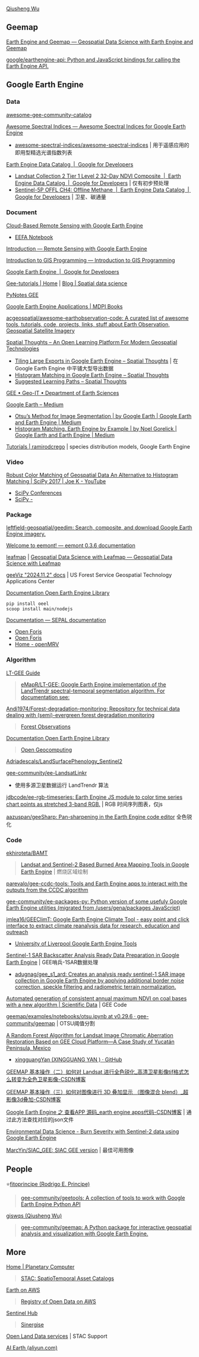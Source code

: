 
[Qiusheng Wu](https://wetlands.io/)

## Geemap

[Earth Engine and Geemap — Geospatial Data Science with Earth Engine and Geemap](https://book.geemap.org/index.html)

[google/earthengine-api: Python and JavaScript bindings for calling the Earth Engine API.](https://github.com/google/earthengine-api)

## Google Earth Engine

### Data

[awesome-gee-community-catalog](https://gee-community-catalog.org/)

[Awesome Spectral Indices — Awesome Spectral Indices for Google Earth Engine](https://awesome-ee-spectral-indices.readthedocs.io/en/latest/)

- [awesome-spectral-indices/awesome-spectral-indices](https://github.com/awesome-spectral-indices/awesome-spectral-indices) | 用于遥感应用的即用型精选光谱指数列表

[Earth Engine Data Catalog  |  Google for Developers](https://developers.google.cn/earth-engine/datasets)

- [Landsat Collection 2 Tier 1 Level 2 32-Day NDVI Composite  |  Earth Engine Data Catalog  |  Google for Developers](https://developers.google.com/earth-engine/datasets/catalog/LANDSAT_COMPOSITES_C02_T1_L2_32DAY_NDVI) | 仅有初步预处理
- [Sentinel-5P OFFL CH4: Offline Methane  |  Earth Engine Data Catalog  |  Google for Developers](https://developers.google.com/earth-engine/datasets/catalog/COPERNICUS_S5P_OFFL_L3_CH4) | 卫星、碳通量

### Document

[Cloud-Based Remote Sensing with Google Earth Engine](https://www.eefabook.org/)

- [EEFA Notebook](https://gee-community.github.io/eefa-notebook/)

[Introduction — Remote Sensing with Google Earth Engine](https://calekochenour.github.io/remote-sensing-textbook/introduction.html)

[Introduction to GIS Programming — Introduction to GIS Programming](https://geog-312.gishub.org/index.html)

[Google Earth Engine  |  Google for Developers](https://developers.google.com/earth-engine)

[Gee-tutorials | Home](https://google-earth-engine.com/) | [Blog | Spatial data science](https://kaflekrishna.com.np/home/)

[PyNotes GEE](https://soilwater.github.io/pynotes-gee/)

[Google Earth Engine Applications | MDPI Books](https://www.mdpi.com/books/reprint/1262-google-earth-engine-applications)

[acgeospatial/awesome-earthobservation-code: A curated list of awesome tools, tutorials, code, projects, links, stuff about Earth Observation, Geospatial Satellite Imagery](https://github.com/acgeospatial/awesome-earthobservation-code)

[Spatial Thoughts – An Open Learning Platform For Modern Geospatial Technologies](https://spatialthoughts.com/)

- [Tiling Large Exports in Google Earth Engine – Spatial Thoughts](https://spatialthoughts.com/2024/10/23/large-image-exports-gee/) | 在 Google Earth Engine 中平铺大型导出数据
- [Histogram Matching in Google Earth Engine – Spatial Thoughts](https://spatialthoughts.com/2020/07/14/histogram-matching-gee/)
- [Suggested Learning Paths – Spatial Thoughts](https://spatialthoughts.com/learning-paths/)

[GEE • Geo-IT • Department of Earth Sciences](https://www.geo.fu-berlin.de/en/v/geo-it/gee/index.html)

[Google Earth – Medium](https://medium.com/@googleearth)

- [Otsu’s Method for Image Segmentation | by Google Earth | Google Earth and Earth Engine | Medium](https://medium.com/google-earth/otsus-method-for-image-segmentation-f5c48f405e)
- [Histogram Matching. Earth Engine by Example | by Noel Gorelick | Google Earth and Earth Engine | Medium](https://medium.com/google-earth/histogram-matching-c7153c85066d)

[Tutorials | ramirodcrego](https://ramirodcrego.com/teaching/) | species distribution models, Google Earth Engine

### Video

[Robust Color Matching of Geospatial Data An Alternative to Histogram Matching | SciPy 2017 | Joe K - YouTube](https://www.youtube.com/watch?app=desktop&v=i4K0uy4pQnw)

- [SciPy Conferences](https://conference.scipy.org/)
- [SciPy -](https://scipy.org/)

### Package

[leftfield-geospatial/geedim: Search, composite, and download Google Earth Engine imagery.](https://github.com/leftfield-geospatial/geedim)

[Welcome to eemont! — eemont 0.3.6 documentation](https://eemont.readthedocs.io/en/latest/)

[leafmap](https://leafmap.org/) | [Geospatial Data Science with Leafmap — Geospatial Data Science with Leafmap](https://book.leafmap.org/)

[geeViz "2024.11.2" docs](https://gee-community.github.io/geeViz/build/html/index.html#) | US Forest Service Geospatial Technology Applications Center

[Documentation Open Earth Engine Library](https://www.open-geocomputing.org/OpenEarthEngineLibrary/)

```shell
pip install oeel
scoop install main/nodejs
```

[Documentation — SEPAL documentation](https://docs.sepal.io/en/latest/index.html)

- [Open Foris](https://github.com/openforis)
- [Open Foris](https://openforis.org/)
- [Home - openMRV](https://www.openmrv.org/home)

### Algorithm

[LT-GEE Guide](https://emapr.github.io/LT-GEE/)

> [eMapR/LT-GEE: Google Earth Engine implementation of the LandTrendr spectral-temporal segmentation algorithm. For documentation see:](https://github.com/eMapR/LT-GEE)

[Andi1974/Forest-degradation-monitoring: Repository for technical data dealing with (semi)-evergreen forest degradation monitoring](https://github.com/Andi1974/Forest-degradation-monitoring)

> [Forest Observations](https://forobs.jrc.ec.europa.eu/methodologies/fcdm)

[Documentation Open Earth Engine Library](https://www.open-geocomputing.org/OpenEarthEngineLibrary/#)

> [Open Geocomputing](https://www.open-geocomputing.org/index.html)

[Adriadescals/LandSurfacePhenology_Sentinel2](https://github.com/adriadescals/LandSurfacePhenology_Sentinel2)

[gee-community/ee-LandsatLinkr](https://github.com/gee-community/ee-LandsatLinkr)

- 使用多源卫星数据运行 LandTrendr 算法

[jdbcode/ee-rgb-timeseries: Earth Engine JS module to color time series chart points as stretched 3-band RGB.](https://github.com/jdbcode/ee-rgb-timeseries) | RGB 时间序列图表，仅js

[aazuspan/geeSharp: Pan-sharpening in the Earth Engine code editor](https://github.com/aazuspan/geeSharp) 全色锐化

### Code

[ekhiroteta/BAMT](https://github.com/ekhiroteta/BAMT)

> [Landsat and Sentinel-2 Based Burned Area Mapping Tools in Google Earth Engine](https://www.mdpi.com/2072-4292/13/4/816) | 燃烧区域绘制

[parevalo/gee-ccdc-tools: Tools and Earth Engine apps to interact with the outputs from the CCDC algorithm](https://github.com/parevalo/gee-ccdc-tools)

[gee-community/ee-packages-py: Python version of some usefuly Google Earth Engine utilities (migrated from /users/gena/packages JavaScript)](https://github.com/gee-community/ee-packages-py)

[jmlea16/GEEClimT: Google Earth Engine Climate Tool - easy point and click interface to extract climate reanalysis data for research, education and outreach](https://github.com/jmlea16/GEEClimT)

- [University of Liverpool Google Earth Engine Tools](https://liverpoolgee.wordpress.com/)

[Sentinel-1 SAR Backscatter Analysis Ready Data Preparation in Google Earth Engine](https://www.mdpi.com/2072-4292/13/10/1954) | GEE哨兵-1SAR数据处理

- [adugnag/gee_s1_ard: Creates an analysis ready sentinel-1 SAR image collection in Google Earth Engine by applying additional border noise correction, speckle filtering and radiometric terrain normalization.](https://github.com/adugnag/gee_s1_ard)

[Automated generation of consistent annual maximum NDVI on coal bases with a new algorithm | Scientific Data](https://www.nature.com/articles/s41597-024-03543-2) | GEE Code

[geemap/examples/notebooks/otsu.ipynb at v0.29.6 · gee-community/geemap](https://github.com/gee-community/geemap/blob/v0.29.6/examples/notebooks/otsu.ipynb) | OTSU阈值分割

[A Random Forest Algorithm for Landsat Image Chromatic Aberration Restoration Based on GEE Cloud Platform&mdash;A Case Study of Yucat&aacute;n Peninsula, Mexico](https://www.mdpi.com/2072-4292/14/20/5154)

- [xingguangYan (XINGGUANG YAN ) · GitHub](https://github.com/xingguangYan)

[GEEMAP 基本操作（二）如何对 Landsat 进行全色锐化_高清卫星影像tif格式怎么转变为全色卫星影像-CSDN博客](https://blog.csdn.net/weixin_46601231/article/details/132421907)

[GEEMAP 基本操作（三）如何对图像进行 3D 叠加显示 （图像混合 blend）_超影像3d叠加-CSDN博客](https://hantf.blog.csdn.net/article/details/132634350)

[Google Earth Engine 之 查看APP 源码_earth engine apps代码-CSDN博客](https://blog.csdn.net/Dragonzxc/article/details/123172736) | 通过此方法查找对应的json文件

[Environmental Data Science - Burn Severity with Sentinel-2 data using Google Earth Engine](https://romero61.github.io/posts/SentinelNBR/)

[MarcYin/SIAC_GEE: SIAC GEE version](https://github.com/MarcYin/SIAC_GEE) | 最佳可用图像

## People

⭐[fitoprincipe (Rodrigo E. Principe)](https://github.com/fitoprincipe)

> [gee-community/geetools: A collection of tools to work with Google Earth Engine Python API](https://github.com/gee-community/geetools)

[giswqs (Qiusheng Wu)](https://github.com/giswqs)

> [gee-community/geemap: A Python package for interactive geospatial analysis and visualization with Google Earth Engine.](https://github.com/gee-community/geemap)

## More

[Home | Planetary Computer](https://planetarycomputer.microsoft.com/)

> [STAC: SpatioTemporal Asset Catalogs](https://stacspec.org/en)

[Earth on AWS](https://aws.amazon.com/earth/)

> [Registry of Open Data on AWS](https://registry.opendata.aws/?search=tags:gis,earth%20observation,events,mapping,meteorological,environmental,transportation)

[Sentinel Hub](https://www.sentinel-hub.com/)

> [Sinergise](https://www.sinergise.com/)

[Open Land Data services](https://openlandmap.github.io/book/) | STAC Support

[AI Earth (aliyun.com)](https://engine-aiearth.aliyun.com/#/)

